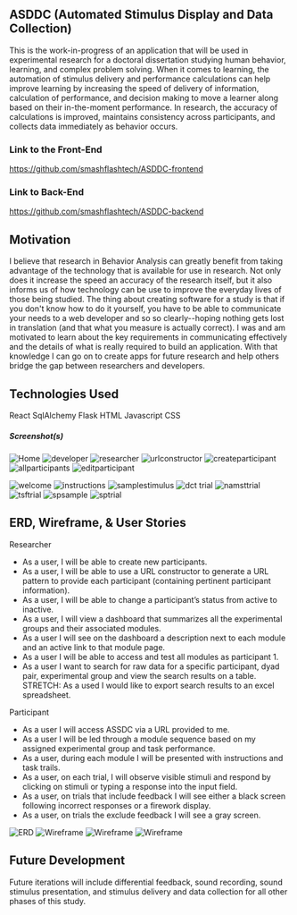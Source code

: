 ## ASDDC (Automated Stimulus Display and Data Collection)
This is the work-in-progress of an application that will be used in experimental research for a doctoral dissertation studying human behavior, learning, and complex problem solving. When it comes to learning, the automation of stimulus delivery and performance calculations can help improve learning by increasing the speed of delivery of information, calculation of performance, and decision making to move a learner along based on their in-the-moment performance. In research, the accuracy of calculations is improved, maintains consistency across participants, and collects data immediately as behavior occurs. 

### Link to the Front-End
https://github.com/smashflashtech/ASDDC-frontend
### Link to Back-End
https://github.com/smashflashtech/ASDDC-backend

## Motivation
I believe that research in Behavior Analysis can greatly benefit from taking advantage of the technology that is available for use in research. Not only does it increase the speed an accuracy of the research itself, but it also informs us of how technology can be use to improve the everyday lives of those being studied. The thing about creating software for a study is that if you don't know how to do it yourself, you have to be able to communicate your needs to a web developer and so so clearly--hoping nothing gets lost in translation (and that what you measure is actually correct). I was and am motivated to learn about the key requirements in communicating effectively and the details of what is really required to build an application. With that knowledge I can go on to create apps for future research and help others bridge the gap between researchers and developers.

## Technologies Used
React
SqlAlchemy
Flask
HTML
Javascript
CSS

##### Screenshot(s) 
![Home](/screenshots/01-home.png)
![developer](/screenshots/02-developer.png)
![researcher](/screenshots/03-researcher.png)
![urlconstructor](/screenshots/04-urlconstructor.png)
![createparticipant](/screenshots/05-createparticipant.png)
![allparticipants](/screenshots/06-allparticipants.png)
![editparticipant](/screenshots/07-editparticipant.png)

![welcome](/screenshots/08-welcome.png)
![instructions](/screenshots/09-instructions.png)
![samplestimulus](/screenshots/10-samplestimulus.png)
![dct trial](/screenshots/11-dcttrial.png)
![namsttrial](/screenshots/12-namtstrial.png)
![tsftrial](/screenshots/13-tsftrial.png)
![spsample](/screenshots/14-spsample.png)
![sptrial](/screenshots/15-sptrial.png)
## ERD, Wireframe, & User Stories
Researcher
*	As a user, I will be able to create new participants.
*	As a user, I will be able to use a URL constructor to generate a URL pattern to provide each participant (containing pertinent participant information). 
*	As a user, I will be able to change a participant’s status from active to inactive.
*	As a user, I will view a dashboard that summarizes all the experimental groups and their associated modules.
*	As a user I will see on the dashboard a description next to each module and an active link to that module page. 
*	As a user I will be able to access and test all modules as participant 1.
*	As a user I want to search for raw data for a specific participant, dyad pair, experimental group and view the search results on a table.
STRETCH: As a used I would like to export search results to an excel spreadsheet.

Participant
*	As a user I will access ASSDC via a URL provided to me. 
*	As a user I will be led through a module sequence based on my assigned experimental group and task performance. 
*	As a user, during each module I will be presented with instructions and task trails.
*	As a user, on each trial, I will observe visible stimuli and respond by clicking on stimuli or typing a response into the input field. 
*	As a user, on trials that include feedback I will see either a black screen following incorrect responses or a firework display. 
*	As a user, on trials the exclude feedback I will see a gray screen.


![ERD](/screenshots/p4-erd.png)
![Wireframe](/screenshots/p4-wireframe-researcher.png)
![Wireframe](/screenshots/p4-wireframe-participant1.png)
![Wireframe](/screenshots/p4-wireframe-participant2.png)


## Future Development
Future iterations will include differential feedback, sound recording, sound stimulus presentation, and stimulus delivery and data collection for all other phases of this study.
